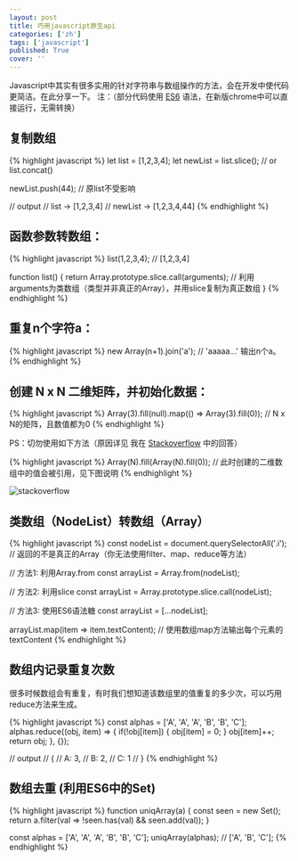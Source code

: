 ```yaml
---
layout: post
title: 巧用javascript原生api
categories: ['zh']
tags: ['javascript']
published: True
cover: ''
---
```


Javascript中其实有很多实用的针对字符串与数组操作的方法，会在开发中使代码更简洁。在此分享一下。
注：（部分代码使用 [ES6](https://github.com/lukehoban/es6features) 语法，在新版chrome中可以直接运行，无需转换）

## 复制数组

{% highlight javascript %}
let list = [1,2,3,4];
let newList = list.slice(); // or list.concat()

newList.push(44); // 原list不受影响

// output
// list ->  [1,2,3,4]
// newList -> [1,2,3,4,44]
{% endhighlight %}

## 函数参数转数组：

{% highlight javascript %}
list(1,2,3,4);  // [1,2,3,4]

function list() {
    return Array.prototype.slice.call(arguments);  // 利用arguments为类数组（类型并非真正的Array），并用slice复制为真正数组
}
{% endhighlight %}

## 重复n个字符a：

{% highlight javascript %}
new Array(n+1).join('a'); // 'aaaaa...' 输出n个a。 
{% endhighlight %}

## 创建 N x N 二维矩阵，并初始化数据：

{% highlight javascript %}
Array(3).fill(null).map(() => Array(3).fill(0)); // N x N的矩阵，且数值都为0
{% endhighlight %}


PS：切勿使用如下方法（原因详见 我在 [Stackoverflow](http://stackoverflow.com/questions/8301400/how-do-you-easily-create-empty-matrices-javascript/41815396#41815396) 中的回答）

{% highlight javascript %}
Array(N).fill(Array(N).fill(0)); // 此时创建的二维数组中的值会被引用，见下图说明
{% endhighlight %}

![stackoverflow](https://i.stack.imgur.com/AJYq7.png)

## 类数组（NodeList）转数组（Array）

{% highlight javascript %}
const nodeList = document.querySelectorAll('.i'); // 返回的不是真正的Array（你无法使用filter、map、reduce等方法）

// 方法1: 利用Array.from
const arrayList = Array.from(nodeList);

// 方法2: 利用slice
const arrayList = Array.prototype.slice.call(nodeList);

// 方法3: 使用ES6语法糖
const arrayList = [...nodeList];

arrayList.map(item => item.textContent); // 使用数组map方法输出每个元素的textContent
{% endhighlight %}

## 数组内记录重复次数

很多时候数组会有重复，有时我们想知道该数组里的值重复的多少次，可以巧用reduce方法来生成。

{% highlight javascript %}
const alphas = ['A', 'A', 'A', 'B', 'B', 'C'];
alphas.reduce((obj, item) => {
    if(!obj[item]) {
        obj[item] = 0;
    }
    obj[item]++;
    return obj;
}, {});

// output
// {
//     A: 3,
//     B: 2,
//     C: 1
// }
{% endhighlight %}

## 数组去重 (利用ES6中的Set)

{% highlight javascript %}
function uniqArray(a) {
  const seen = new Set();
  return a.filter(val => !seen.has(val) && seen.add(val));
}

const alphas = ['A', 'A', 'A', 'B', 'B', 'C'];
uniqArray(alphas); // ['A', 'B', 'C'];
{% endhighlight %}